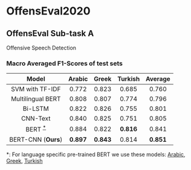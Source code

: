 # OffensEval2020

## OffensEval Sub-task A

Offensive Speech Detection

### Macro Averaged F1-Scores of test sets

| Model                     | Arabic | Greek | Turkish | Average |
|:-------------------------:|:------:|:-----:|:-------:|:-------:|
| SVM with TF-IDF           | 0.772  | 0.823 | 0.685   | 0.760   |
| Multilingual BERT         | 0.808  | 0.807 | 0.774   | 0.796   |
| Bi-LSTM                   | 0.822  | 0.826 | 0.755   | 0.801   |
| CNN-Text                  | 0.840  | 0.825 | 0.751   | 0.805   |
| BERT <sup>[*](#bert)</sup>| 0.884  | 0.822 | __0.816__   | 0.841   |
| BERT-CNN (__Ours__)       | __0.897__  | __0.843__ | 0.814   | __0.851__   |

<a name="bert">*</a>: For language specific pre-trained BERT we use these models: [Arabic](https://github.com/alisafaya/Arabic-BERT), [Greek](https://github.com/nlpaueb/greek-bert), [Turkish](https://github.com/stefan-it/turkish-bert) 
